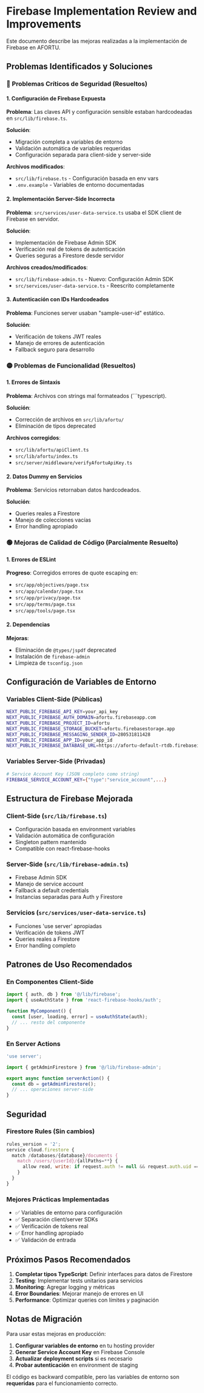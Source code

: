 # Firebase Implementation Review and Improvements

Este documento describe las mejoras realizadas a la implementación de Firebase en AFORTU.

## Problemas Identificados y Soluciones

### 🔴 Problemas Críticos de Seguridad (Resueltos)

#### 1. Configuración de Firebase Expuesta
**Problema**: Las claves API y configuración sensible estaban hardcodeadas en `src/lib/firebase.ts`.

**Solución**: 
- Migración completa a variables de entorno
- Validación automática de variables requeridas
- Configuración separada para client-side y server-side

**Archivos modificados**:
- `src/lib/firebase.ts` - Configuración basada en env vars
- `.env.example` - Variables de entorno documentadas

#### 2. Implementación Server-Side Incorrecta
**Problema**: `src/services/user-data-service.ts` usaba el SDK client de Firebase en servidor.

**Solución**:
- Implementación de Firebase Admin SDK
- Verificación real de tokens de autenticación
- Queries seguras a Firestore desde servidor

**Archivos creados/modificados**:
- `src/lib/firebase-admin.ts` - Nuevo: Configuración Admin SDK
- `src/services/user-data-service.ts` - Reescrito completamente

#### 3. Autenticación con IDs Hardcodeados
**Problema**: Funciones server usaban "sample-user-id" estático.

**Solución**:
- Verificación de tokens JWT reales
- Manejo de errores de autenticación
- Fallback seguro para desarrollo

### 🟡 Problemas de Funcionalidad (Resueltos)

#### 1. Errores de Sintaxis
**Problema**: Archivos con strings mal formateados (```typescript).

**Solución**: 
- Corrección de archivos en `src/lib/afortu/`
- Eliminación de tipos deprecated

**Archivos corregidos**:
- `src/lib/afortu/apiClient.ts`
- `src/lib/afortu/index.ts`
- `src/server/middleware/verifyAfortuApiKey.ts`

#### 2. Datos Dummy en Servicios
**Problema**: Servicios retornaban datos hardcodeados.

**Solución**:
- Queries reales a Firestore
- Manejo de colecciones vacías
- Error handling apropiado

### 🟢 Mejoras de Calidad de Código (Parcialmente Resuelto)

#### 1. Errores de ESLint
**Progreso**: Corregidos errores de quote escaping en:
- `src/app/objectives/page.tsx`
- `src/app/calendar/page.tsx`
- `src/app/privacy/page.tsx`
- `src/app/terms/page.tsx`
- `src/app/tools/page.tsx`

#### 2. Dependencias
**Mejoras**:
- Eliminación de `@types/jspdf` deprecated
- Instalación de `firebase-admin`
- Limpieza de `tsconfig.json`

## Configuración de Variables de Entorno

### Variables Client-Side (Públicas)
```bash
NEXT_PUBLIC_FIREBASE_API_KEY=your_api_key
NEXT_PUBLIC_FIREBASE_AUTH_DOMAIN=afortu.firebaseapp.com
NEXT_PUBLIC_FIREBASE_PROJECT_ID=afortu
NEXT_PUBLIC_FIREBASE_STORAGE_BUCKET=afortu.firebasestorage.app
NEXT_PUBLIC_FIREBASE_MESSAGING_SENDER_ID=280531811428
NEXT_PUBLIC_FIREBASE_APP_ID=your_app_id
NEXT_PUBLIC_FIREBASE_DATABASE_URL=https://afortu-default-rtdb.firebaseio.com
```

### Variables Server-Side (Privadas)
```bash
# Service Account Key (JSON completo como string)
FIREBASE_SERVICE_ACCOUNT_KEY={"type":"service_account",...}
```

## Estructura de Firebase Mejorada

### Client-Side (`src/lib/firebase.ts`)
- Configuración basada en environment variables
- Validación automática de configuración
- Singleton pattern mantenido
- Compatible con react-firebase-hooks

### Server-Side (`src/lib/firebase-admin.ts`)
- Firebase Admin SDK
- Manejo de service account
- Fallback a default credentials
- Instancias separadas para Auth y Firestore

### Servicios (`src/services/user-data-service.ts`)
- Funciones 'use server' apropiadas
- Verificación de tokens JWT
- Queries reales a Firestore
- Error handling completo

## Patrones de Uso Recomendados

### En Componentes Client-Side
```typescript
import { auth, db } from '@/lib/firebase';
import { useAuthState } from 'react-firebase-hooks/auth';

function MyComponent() {
  const [user, loading, error] = useAuthState(auth);
  // ... resto del componente
}
```

### En Server Actions
```typescript
'use server';

import { getAdminFirestore } from '@/lib/firebase-admin';

export async function serverAction() {
  const db = getAdminFirestore();
  // ... operaciones server-side
}
```

## Seguridad

### Firestore Rules (Sin cambios)
```javascript
rules_version = '2';
service cloud.firestore {
  match /databases/{database}/documents {
    match /users/{userId}/{allPaths=**} {
      allow read, write: if request.auth != null && request.auth.uid == userId;
    }
  }
}
```

### Mejores Prácticas Implementadas
- ✅ Variables de entorno para configuración
- ✅ Separación client/server SDKs
- ✅ Verificación de tokens real
- ✅ Error handling apropiado
- ✅ Validación de entrada

## Próximos Pasos Recomendados

1. **Completar tipos TypeScript**: Definir interfaces para datos de Firestore
2. **Testing**: Implementar tests unitarios para servicios
3. **Monitoring**: Agregar logging y métricas
4. **Error Boundaries**: Mejorar manejo de errores en UI
5. **Performance**: Optimizar queries con límites y paginación

## Notas de Migración

Para usar estas mejoras en producción:

1. **Configurar variables de entorno** en tu hosting provider
2. **Generar Service Account Key** en Firebase Console
3. **Actualizar deployment scripts** si es necesario
4. **Probar autenticación** en environment de staging

El código es backward compatible, pero las variables de entorno son **requeridas** para el funcionamiento correcto.